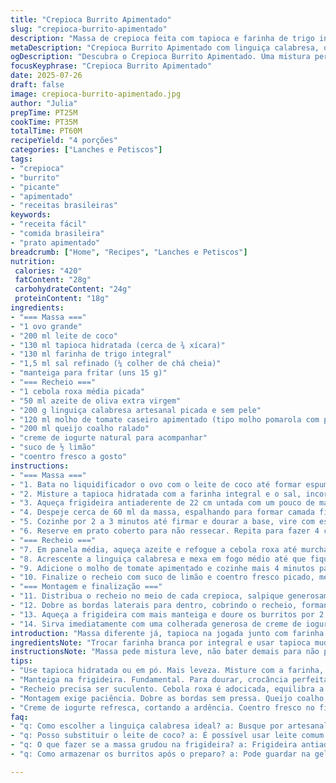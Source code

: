 ```yaml
---
title: "Crepioca Burrito Apimentado"
slug: "crepioca-burrito-apimentado"
description: "Massa de crepioca feita com tapioca e farinha de trigo integral, combinada com ovo e leite de coco. Recheio com linguiça calabresa artesanal, cebola roxa refogada, molho de tomate caseiro apimentado e queijo coalho cremoso. Finalizado com tostagem na frigideira para garantir crocância. Servido com creme de iogurte natural e coentro fresco. Alterações nas quantidades para um sabor mais intenso e textura distinta, incluindo um toque de limão e ervas frescas no recheio."
metaDescription: "Crepioca Burrito Apimentado com linguiça calabresa, queijo coalho e molho de tomate picante. Sabor e textura únicos em cada mordida"
ogDescription: "Descubra o Crepioca Burrito Apimentado. Uma mistura perfeita de crepioca, recheio picante e frescor do coentro. Receita cheia de sabor"
focusKeyphrase: "Crepioca Burrito Apimentado"
date: 2025-07-26
draft: false
image: crepioca-burrito-apimentado.jpg
author: "Julia"
prepTime: PT25M
cookTime: PT35M
totalTime: PT60M
recipeYield: "4 porções"
categories: ["Lanches e Petiscos"]
tags:
- "crepioca"
- "burrito"
- "picante"
- "apimentado"
- "receitas brasileiras"
keywords:
- "receita fácil"
- "comida brasileira"
- "prato apimentado"
breadcrumb: ["Home", "Recipes", "Lanches e Petiscos"]
nutrition: 
 calories: "420"
 fatContent: "28g"
 carbohydrateContent: "24g"
 proteinContent: "18g"
ingredients:
- "=== Massa ==="
- "1 ovo grande"
- "200 ml leite de coco"
- "130 ml tapioca hidratada (cerca de ¾ xícara)"
- "130 ml farinha de trigo integral"
- "1,5 ml sal refinado (¼ colher de chá cheia)"
- "manteiga para fritar (uns 15 g)"
- "=== Recheio ==="
- "1 cebola roxa média picada"
- "50 ml azeite de oliva extra virgem"
- "200 g linguiça calabresa artesanal picada e sem pele"
- "120 ml molho de tomate caseiro apimentado (tipo molho pomarola com pimenta dedo-de-moça)"
- "200 ml queijo coalho ralado"
- "creme de iogurte natural para acompanhar"
- "suco de ½ limão"
- "coentro fresco a gosto"
instructions:
- "=== Massa ==="
- "1. Bata no liquidificador o ovo com o leite de coco até formar espuma leve."
- "2. Misture a tapioca hidratada com a farinha integral e o sal, incorpore delicadamente na mistura do liquidificador, apenas até homogeneizar a massa."
- "3. Aqueça frigideira antiaderente de 22 cm untada com um pouco de manteiga."
- "4. Despeje cerca de 60 ml da massa, espalhando para formar camada fina."
- "5. Cozinhe por 2 a 3 minutos até firmar e dourar a base, vire com espátula e doure o outro lado 1 a 2 minutos."
- "6. Reserve em prato coberto para não ressecar. Repita para fazer 4 crepiocas."
- "=== Recheio ==="
- "7. Em panela média, aqueça azeite e refogue a cebola roxa até murchar e levemente dourar."
- "8. Acrescente a linguiça calabresa e mexa em fogo médio até que fique bem dourada e quebradiça, cerca de 8-10 minutos."
- "9. Adicione o molho de tomate apimentado e cozinhe mais 4 minutos para evaporar líquidos e concentrar sabor."
- "10. Finalize o recheio com suco de limão e coentro fresco picado, mexa e desligue o fogo."
- "=== Montagem e finalização ==="
- "11. Distribua o recheio no meio de cada crepioca, salpique generosamente o queijo coalho ralado por cima."
- "12. Dobre as bordas laterais para dentro, cobrindo o recheio, formando um envelope similar a burrito."
- "13. Aqueça a frigideira com mais manteiga e doure os burritos por 2 minutos de cada lado em fogo médio – até o queijo derreter e a superfície ficar crocante."
- "14. Sirva imediatamente com uma colherada generosa de creme de iogurte natural e uma pitada extra de coentro fresco."
introduction: "Massa diferente já, tapioca na jogada junto com farinha integral. Leite de coco no lugar do leite normal, um toque bem brasileiro que dá umididez e sabor. Apimentou porque língua e estômago pedem emoção. Linguiça calabresa artesanal, tem que ser a boa, aquela com sabor complexo e um punch de pimenta. Cebola roxa não é só cor, é doçura que casa com o sabor de defumado da linguiça. Queijo coalho entra no lugar do cheddar, lembra festa nordestina, crocante no forno, derretido na boca. Molho tomate vira base e picância, de casa, com dedo-de-moça mestre. Montar? Vai com jeito, dobra como burrito mexicano, mas aqui é Brasil na simplicidade, no improviso que vira alquimia. Creme de iogurte para quebrar o fogo, coentro para frescor, umas gotinhas de limão para acordar o recheio, magia no prato."
ingredientsNote: "Trocar farinha branca por integral e usar tapioca muda a textura e traz fibra. Leite de coco cria um contraste no sabor da massa, mais suave, sedosa. Ovo mantém a liga, importante para não virar panqueca mole. Manteiga na frigideira nunca dispensa graça; dá cor, aroma, crocância. Linguiça artesanal dá personalidade, esquecer ela é perder alma do prato. Cebola roxa é essencial para toque adocicado. Molho de tomate apimentado underground, feito em casa, não engana. Queijo coalho é bem amigo, derrete fácil e não amarga. Coentro? Usa pouco, frescor que não pesa. Limão? Acidez para equilíbrio, não exagerar. Creme de iogurte troca creme azedo tradicional, mais leve e comórico."
instructionsNote: "Massa pede mistura leve, não bater demais para não perder leveza. Frigideira boa é nosso caldeirão de alquimia, importante evitar que massa grude, Manteiga, essencial na medida. Tempo na frigideira controlado para massa dourar, virar foi preciso e fácil com espátula. No recheio, cebola vai devagar, no fogo médio para não queimar; linguiça vai solta para criar textura, suculência. Molho entra pouco, o segredo é reduzir, tirar excesso líquido para cremosidade sem meleca. Montagem não é enrolar, é dobrar na medida, burrito-mexe. Finalizar tostando na manteiga cria textura extra, queijo derrete, tudo junto vira festa crocante e quente. Servir quente sempre, iogurte e limão equilibram a explosão de sabor."
tips:
- "Use tapioca hidratada ou em pó. Mais leveza. Misture com a farinha, mantém estrutura. Leite de coco, essa troca traz cremosidade. Mas não bata demais. Massa leve é a chave."
- "Manteiga na frigideira. Fundamental. Para dourar, crocância perfeita. Trate com carinho. Frigideira antiaderente é melhor. Quando virar, tenha cuidado. Use espátula. Não amasse."
- "Recheio precisa ser suculento. Cebola roxa é adocicada, equilibra a linguiça. Refogar em fogo médio, não acelere tudo. Molho de tomate caseiro é a alma. Reduzir, evitar excesso."
- "Montagem exige paciência. Dobre as bordas sem pressa. Queijo coalho por cima. O segredo é dourar de ambos lados. Isso traz crocância ao burrito. Sirva quente, na hora."
- "Creme de iogurte refresca, cortando a ardência. Coentro fresco no final, não esqueça. Um toque de limão é crucial. Ajuda a destacar sabores, leveza na boca."
faq:
- "q: Como escolher a linguiça calabresa ideal? a: Busque por artesanal. Textura consistente. Se possível, do seu açougue local. Não use as industriais."
- "q: Posso substituir o leite de coco? a: É possível usar leite comum. Mas o sabor muda. Leite de amêndoas, ok. Prefira opções que tragam cremosidade."
- "q: O que fazer se a massa grudou na frigideira? a: Frigideira antiaderente é a solução. Manteiga é essencial. Se grudar, não force a virar. Espere mais um pouco."
- "q: Como armazenar os burritos após o preparo? a: Pode guardar na geladeira. Pronto para consumir no dia seguinte. Embalado em papel alumínio é uma boa opção."

---
```

